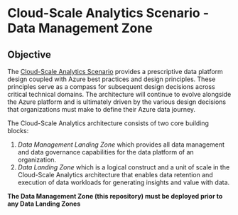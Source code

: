 # Cloud-Scale Analytics Scenario - Data Management Zone

## Objective

The [Cloud-Scale Analytics Scenario](https://aka.ms/adopt/cloudscaleanalytics) provides a prescriptive data platform design coupled with Azure best practices and design principles. These principles serve as a compass for subsequent design decisions across critical technical domains. The architecture will continue to evolve alongside the Azure platform and is ultimately driven by the various design decisions that organizations must make to define their Azure data journey.

The Cloud-Scale Analytics architecture consists of two core building blocks:

1. *Data Management Landing Zone* which provides all data management and data governance capabilities for the data platform of an organization.
1. *Data Landing Zone* which is a logical construct and a unit of scale in the Cloud-Scale Analytics architecture that enables data retention and execution of data workloads for generating insights and value with data.


**The Data Management Zone (this repository) must be deployed prior to any Data Landing Zones**